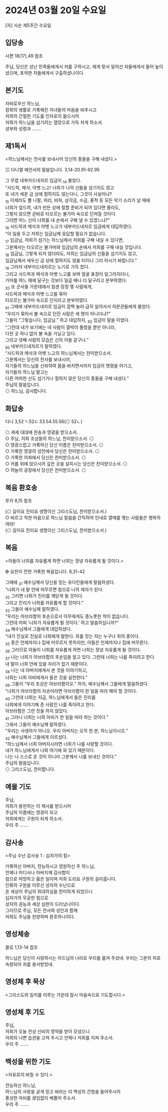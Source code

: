 # 2024년 03월 20일 수요일

[자] 사순 제5주간 수요일  


## 입당송

시편 18(17),49 참조

주님, 당신은 성난 민족들에게서 저를 구하시고, 제게 맞서 일어선 자들에게서 들어 높이셨으며, 포악한 자들에게서 구출하셨나이다.  
  
## 본기도

자비로우신 하느님,  
참회의 생활로 거룩해진 자녀들의 마음을 비추시고  
저희의 간절한 기도를 인자로이 들으시어  
저희가 하느님을 섬기려는 열망으로 가득 차게 하소서.  
성부와 성령과 …….  
  
## 제1독서

<하느님께서는 천사를 보내시어 당신의 종들을 구해 내셨다.>

▥ 다니엘 예언서의 말씀입니다. 3,14-20.91-92.95

그 무렵 네부카드네자르 임금이 <sub>14</sub> 물었다.  
“사드락, 메삭, 아벳 느고! 너희가 나의 신들을 섬기지도 않고  
또 내가 세운 금 상에 절하지도 않는다니, 그것이 사실이냐?  
<sub>15</sub> 이제라도 뿔 나팔, 피리, 비파, 삼각금, 수금, 풍적 등 모든 악기 소리가 날 때에  
너희가 엎드려, 내가 만든 상에 절할 준비가 되어 있다면 몰라도,  
그렇지 않으면 곧바로 타오르는 불가마 속으로 던져질 것이다.  
그러면 어느 신이 너희를 내 손에서 구해 낼 수 있겠느냐?”  
<sub>16</sub> 사드락과 메삭과 아벳 느고가 네부카드네자르 임금에게 대답하였다.  
“이 일을 두고 저희는 임금님께 응답할 필요가 없습니다.  
<sub>17</sub> 임금님, 저희가 섬기는 하느님께서 저희를 구해 내실 수 있다면,  
그분께서는 타오르는 불가마와 임금님의 손에서 저희를 구해 내실 것입니다.  
<sub>18</sub> 임금님, 그렇게 되지 않더라도, 저희는 임금님의 신들을 섬기지도 않고,  
임금님께서 세우신 금 상에 절하지도 않을 터이니 그리 아시기 바랍니다.”  
<sub>19</sub> 그러자 네부카드네자르는 노기로 가득 찼다.  
그리고 사드락과 메삭과 아벳 느고를 보며 얼굴 표정이 일그러지더니,  
가마를 여느 때에 달구는 것보다 일곱 배나 더 달구라고 분부하였다.  
<sub>20</sub> 또 군사들 가운데에서 힘센 장정 몇 사람에게,  
사드락과 메삭과 아벳 느고를 묶어  
타오르는 불가마 속으로 던지라고 분부하였다.  
<sub>91</sub> 그때에 네부카드네자르 임금이 깜짝 놀라 급히 일어서서 자문관들에게 물었다.  
“우리가 묶어서 불 속으로 던진 사람은 세 명이 아니더냐?”  
그들이 “그렇습니다, 임금님.” 하고 대답하자, <sub>92</sub> 임금이 말을 이었다.  
“그런데 내가 보기에는 네 사람이 결박이 풀렸을 뿐만 아니라,  
다친 곳 하나 없이 불 속을 거닐고 있다.  
그리고 넷째 사람의 모습은 신의 아들 같구나.”  
<sub>95</sub> 네부카드네자르가 말하였다.  
“사드락과 메삭과 아벳 느고의 하느님께서는 찬미받으소서.  
그분께서는 당신의 천사를 보내시어,  
자기들의 하느님을 신뢰하여 몸을 바치면서까지 임금의 명령을 어기고,  
자기들의 하느님 말고는  
다른 어떠한 신도 섬기거나 절하지 않은 당신의 종들을 구해 내셨다.”  
주님의 말씀입니다.  
◎ 하느님, 감사합니다.  
  
## 화답송

다니 3,52ㄱ.52ㄷ.53.54.55.56(◎ 52ㄴ)

◎ 세세 대대에 찬송과 영광을 받으소서.  
○ 주님, 저희 조상들의 하느님, 찬미받으소서. ◎  
○ 영광스럽고 거룩하신 당신 이름은 찬미받으소서. ◎  
○ 거룩한 영광의 성전에서 당신은 찬미받으소서. ◎  
○ 거룩한 어좌에서 당신은 찬미받으소서. ◎  
○ 커룹 위에 앉으시어 깊은 곳을 살피시는 당신은 찬미받으소서. ◎  
○ 하늘의 궁창에서 당신은 찬미받으소서. ◎  
  
## 복음 환호송

루카 8,15 참조

(◎ 길이요 진리요 생명이신 그리스도님, 찬미받으소서.)  
○ 바르고 착한 마음으로 하느님 말씀을 간직하여 인내로 열매를 맺는 사람들은 행복하여라!  
(◎ 길이요 진리요 생명이신 그리스도님, 찬미받으소서.)  
  
## 복음

<아들이 너희를 자유롭게 하면 너희는 정녕 자유롭게 될 것이다.>

✠ 요한이 전한 거룩한 복음입니다. 8,31-42

그때에 <sub>31</sub> 예수님께서 당신을 믿는 유다인들에게 말씀하셨다.  
“너희가 내 말 안에 머무르면 참으로 나의 제자가 된다.  
<sub>32</sub> 그러면 너희가 진리를 깨닫게 될 것이다.  
그리고 진리가 너희를 자유롭게 할 것이다.”  
<sub>33</sub> 그들이 예수님께 말하였다.  
“우리는 아브라함의 후손으로서 아무에게도 종노릇한 적이 없습니다.  
그런데 어찌 ‘너희가 자유롭게 될 것이다.’ 하고 말씀하십니까?”  
<sub>34</sub> 예수님께서 그들에게 대답하셨다.  
“내가 진실로 진실로 너희에게 말한다. 죄를 짓는 자는 누구나 죄의 종이다.  
<sub>35</sub> 종은 언제까지나 집에 머무르지 못하지만, 아들은 언제까지나 집에 머무른다.  
<sub>36</sub> 그러므로 아들이 너희를 자유롭게 하면 너희는 정녕 자유롭게 될 것이다.  
<sub>37</sub> 나는 너희가 아브라함의 후손임을 알고 있다. 그런데 너희는 나를 죽이려고 한다.  
내 말이 너희 안에 있을 자리가 없기 때문이다.  
<sub>38</sub> 나는 내 아버지에게서 본 것을 이야기하고,  
너희는 너희 아비에게서 들은 것을 실천한다.”  
<sub>39</sub> 그들이 “우리 조상은 아브라함이오.” 하자, 예수님께서 그들에게 말씀하셨다.  
“너희가 아브라함의 자손이라면 아브라함이 한 일을 따라 해야 할 것이다.  
<sub>40</sub> 그런데 너희는 지금, 하느님에게서 들은 진리를  
너희에게 이야기해 준 사람인 나를 죽이려고 한다.  
아브라함은 그런 짓을 하지 않았다.  
<sub>41</sub> 그러니 너희는 너희 아비가 한 일을 따라 하는 것이다.”  
그래서 그들이 예수님께 말하였다.  
“우리는 사생아가 아니오. 우리 아버지는 오직 한 분, 하느님이시오.”  
<sub>42</sub> 예수님께서 그들에게 이르셨다.  
“하느님께서 너희 아버지시라면 너희가 나를 사랑할 것이다.  
내가 하느님에게서 나와 여기에 와 있기 때문이다.  
나는 나 스스로 온 것이 아니라 그분께서 나를 보내신 것이다.”  
주님의 말씀입니다.  
◎ 그리스도님, 찬미합니다.  
  
## 예물 기도

주님,  
저희가 봉헌하는 이 제사를 받으시어  
주님의 이름에는 영광이 되고  
저희에게는 구원이 되게 하소서.  
우리 주 …….  
  
## 감사송

<주님 수난 감사송 1 : 십자가의 힘>

거룩하신 아버지, 전능하시고 영원하신 주 하느님,  
언제나 어디서나 아버지께 감사함이  
참으로 마땅하고 옳은 일이며 저희 도리요 구원의 길이옵니다.  
인류의 구원을 이루신 성자의 수난으로  
온 세상이 주님의 위대하심을 찬미하게 되었으니  
십자가의 무궁한 힘으로  
성자의 권능과 세상 심판이 드러났나이다.  
그러므로 주님, 모든 천사와 성인과 함께  
저희도 주님을 찬양하며 환호하나이다.  
  
## 영성체송

콜로 1,13-14 참조

하느님은 당신이 사랑하시는 아드님의 나라로 우리를 옮겨 주셨네. 우리는 그분의 피로 속량되어 죄를 용서받았네.  
  
## 영성체 후 묵상

<그리스도와 일치를 이루는 가운데 잠시 마음속으로 기도합시다.>  
## 영성체 후 기도

주님,  
저희가 오늘 천상 신비의 영약을 받아 모셨으니  
저희의 나쁜 습관을 고쳐 주시고 언제나 저희를 지켜 주소서.  
우리 주 …….  
  
## 백성을 위한 기도

<자유로이 바칠 수 있다.>

전능하신 하느님,  
하느님의 사랑을 굳게 믿고 바라는 이 백성의 간청을 들어주시어  
풍성한 자비를 끊임없이 베풀어 주소서.  
우리 주 …….